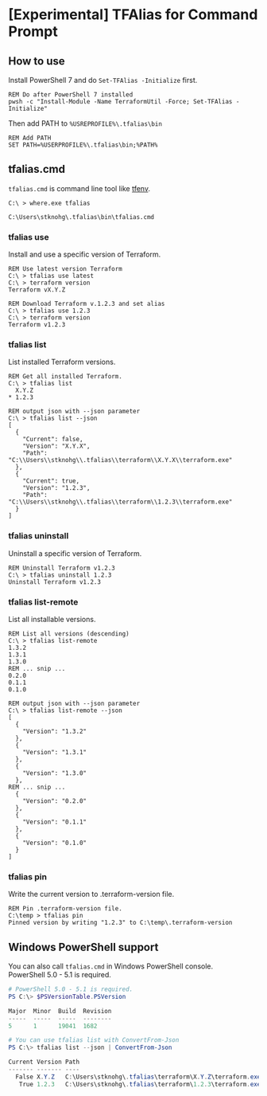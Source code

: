 # [Experimental] TFAlias for Command Prompt

## How to use

Install PowerShell 7 and do `Set-TFAlias -Initialize` first.

```batch
REM Do after PowerShell 7 installed
pwsh -c "Install-Module -Name TerraformUtil -Force; Set-TFAlias -Initialize"
```

Then add PATH to `%USREPROFILE%\.tfalias\bin`

```batch
REM Add PATH
SET PATH=%USERPROFILE%\.tfalias\bin;%PATH%
```

## tfalias.cmd

`tfalias.cmd` is command line tool like [tfenv](https://github.com/tfutils/tfenv).  

```batch
C:\ > where.exe tfalias

C:\Users\stknohg\.tfalias\bin\tfalias.cmd
```

### tfalias use

Install and use a specific version of Terraform.  

```batch
REM Use latest version Terraform
C:\ > tfalias use latest
C:\ > terraform version
Terraform vX.Y.Z

REM Download Terraform v.1.2.3 and set alias
C:\ > tfalias use 1.2.3
C:\ > terraform version
Terraform v1.2.3
```

### tfalias list

List installed Terraform versions.

```batch
REM Get all installed Terraform.
C:\ > tfalias list
  X.Y.Z
* 1.2.3

REM output json with --json parameter
C:\ > tfalias list --json
[
  {
    "Current": false,
    "Version": "X.Y.X",
    "Path": "C:\\Users\\stknohg\\.tfalias\\terraform\\X.Y.X\\terraform.exe"
  },
  {
    "Current": true,
    "Version": "1.2.3",
    "Path": "C:\\Users\\stknohg\\.tfalias\\terraform\\1.2.3\\terraform.exe"
  }
]
```

### tfalias uninstall

Uninstall a specific version of Terraform. 

```batch
REM Uninstall Terraform v1.2.3
C:\ > tfalias uninstall 1.2.3
Uninstall Terraform v1.2.3
```

### tfalias list-remote

List all installable versions.

```batch
REM List all versions (descending)
C:\ > tfalias list-remote
1.3.2
1.3.1
1.3.0
REM ... snip ...
0.2.0
0.1.1
0.1.0

REM output json with --json parameter
C:\ > tfalias list-remote --json
[
  {
    "Version": "1.3.2"
  },
  {
    "Version": "1.3.1"
  },
  {
    "Version": "1.3.0"
  },
REM ... snip ...
  {
    "Version": "0.2.0"
  },
  {
    "Version": "0.1.1"
  },
  {
    "Version": "0.1.0"
  }
]
```

### tfalias pin

Write the current version to .terraform-version file.

```batch
REM Pin .terraform-version file.
C:\temp > tfalias pin
Pinned version by writing "1.2.3" to C:\temp\.terraform-version
```

## Windows PowerShell support

You can also call `tfalias.cmd` in Windows PowerShell console.  
PowerShell 5.0 - 5.1 is required.  

```powershell
# PowerShell 5.0 - 5.1 is required.
PS C:\> $PSVersionTable.PSVersion

Major  Minor  Build  Revision
-----  -----  -----  --------
5      1      19041  1682

# You can use tfalias list with ConvertFrom-Json
PS C:\> tfalias list --json | ConvertFrom-Json

Current Version Path
------- ------- ----
  False X.Y.Z   C:\Users\stknohg\.tfalias\terraform\X.Y.Z\terraform.exe
   True 1.2.3   C:\Users\stknohg\.tfalias\terraform\1.2.3\terraform.exe
```